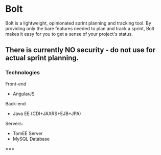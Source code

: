 Bolt
===
Bolt is a lightweight, opinionated sprint planning and tracking tool. By providing only the bare features needed to plan and track a sprint, Bolt makes it easy for you to get a sense of your project's status.

## There is currently NO security - do not use for actual sprint planning.

### Technologies
Front-end
- AngularJS

Back-end
- Java EE (CDI+JAXRS+EJB+JPA)

Servers:
- TomEE Server
- MySQL Database


===
